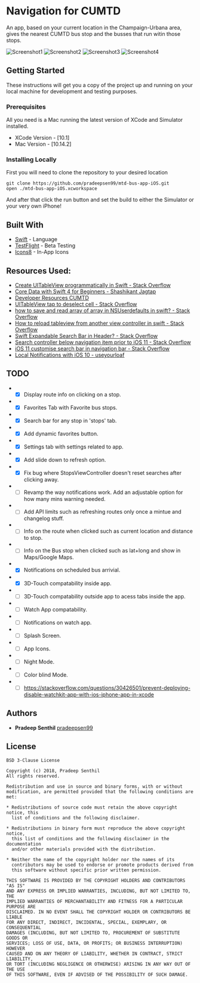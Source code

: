 # Navigation for CUMTD 

An app, based on your current location in the Champaign-Urbana area, gives the nearest CUMTD bus stop and the busses that run witin those stops.

![Screenshot1](https://raw.githubusercontent.com/pradeepsen99/Navigation-for-CUMTD/master/screenshots/4.7-inch%20(iPhone6)-Screenshot1.png)
![Screenshot2](https://raw.githubusercontent.com/pradeepsen99/Navigation-for-CUMTD/master/screenshots/4.7-inch%20(iPhone6)-Screenshot2.png)
![Screenshot3](https://raw.githubusercontent.com/pradeepsen99/Navigation-for-CUMTD/master/screenshots/4.7-inch%20(iPhone6)-Screenshot3.png)
![Screenshot4](https://raw.githubusercontent.com/pradeepsen99/Navigation-for-CUMTD/master/screenshots/4.7-inch%20(iPhone6)-Screenshot4.png)

## Getting Started

These instructions will get you a copy of the project up and running on your local machine for development and testing purposes.

### Prerequisites

All you need is a Mac running the latest version of XCode and Simulator installed.
* XCode Version - [10.1]
* Mac Version - [10.14.2] 

### Installing Locally

First you will need to clone the repository to your desired location

```
git clone https://github.com/pradeepsen99/mtd-bus-app-iOS.git
open ./mtd-bus-app-iOS.xcworkspace
```
And after that click the run button and set the build to either the Simulator or your very own iPhone!

## Built With

* [Swift](https://developer.apple.com/swift/) - Language
* [TestFlight](https://itunes.apple.com/us/app/testflight/id899247664?mt=8) - Beta Testing
* [Icons8](https://icons8.com/ios) - In-App Icons

## Resources Used:
* [Create UITableView programmatically in Swift - Stack Overflow](https://stackoverflow.com/questions/40220905/create-uitableview-programmatically-in-swift)
* [Core Data with Swift 4 for Beginners - Shashikant Jagtap](https://medium.com/xcblog/core-data-with-swift-4-for-beginners-1fc067cca707)
* [Developer Resources CUMTD](https://developer.cumtd.com)
* [UITableView tap to deselect cell - Stack Overflow](https://stackoverflow.com/questions/29089652/selecting-and-deselecting-uitableviewcells-swift)
* [how to save and read array of array in NSUserdefaults in swift? - Stack Overflow](https://stackoverflow.com/questions/25179668/how-to-save-and-read-array-of-array-in-nsuserdefaults-in-swift)
* [How to reload tableview from another view controller in swift - Stack Overflow](https://stackoverflow.com/questions/25921623/how-to-reload-tableview-from-another-view-controller-in-swift)
* [Swift Expandable Search Bar in Header? - Stack Overflow](https://stackoverflow.com/questions/38580175/swift-expandable-search-bar-in-header)
* [Search controller below navigation item prior to iOS 11 - Stack Overflow](https://stackoverflow.com/questions/46515105/search-controller-below-navigation-item-prior-to-ios-11)
* [iOS 11 customise search bar in navigation bar - Stack Overflow](https://stackoverflow.com/questions/46007260/ios-11-customise-search-bar-in-navigation-bar)
* [Local Notifications with iOS 10 - useyourloaf](https://useyourloaf.com/blog/local-notifications-with-ios-10/)

## TODO

* - [x] Display route info on clicking on a stop.
* - [x] Favorites Tab with Favorite bus stops.
* - [x] Search bar for any stop in 'stops' tab.
* - [x] Add dynamic favorites button.
* - [x] Settings tab with settings related to app.
* - [x] Add slide down to refresh option.
* - [x] Fix bug where StopsViewController doesn't reset searches after clicking away.
* - [ ] Revamp the way notifications work. Add an adjustable option for how many mins warning needed.
* - [ ] Add API limits such as refreshing routes only once a mintue and changelog stuff.
* - [ ] Info on the route when clicked such as current location and distance to stop.
* - [ ] Info on the Bus stop when clicked such as lat+long and show in Maps/Google Maps.
* - [x] Notifications on scheduled bus arrivial.
* - [x] 3D-Touch compatability inside app.
* - [ ] 3D-Touch compatability outside app to acess tabs inside the app.
* - [ ] Watch App compatability.
* - [ ] Notifications on watch app.
* - [ ] Splash Screen.
* - [ ] App Icons.
* - [ ] Night Mode.
* - [ ] Color blind Mode.
* - [ ] https://stackoverflow.com/questions/30426501/prevent-deploying-disable-watchkit-app-with-ios-iphone-app-in-xcode

## Authors

* **Pradeep Senthil** [pradeepsen99](https://github.com/pradeepsen99)

## License

```
BSD 3-Clause License

Copyright (c) 2018, Pradeep Senthil
All rights reserved.

Redistribution and use in source and binary forms, with or without
modification, are permitted provided that the following conditions are met:

* Redistributions of source code must retain the above copyright notice, this
  list of conditions and the following disclaimer.

* Redistributions in binary form must reproduce the above copyright notice,
  this list of conditions and the following disclaimer in the documentation
  and/or other materials provided with the distribution.

* Neither the name of the copyright holder nor the names of its
  contributors may be used to endorse or promote products derived from
  this software without specific prior written permission.

THIS SOFTWARE IS PROVIDED BY THE COPYRIGHT HOLDERS AND CONTRIBUTORS "AS IS"
AND ANY EXPRESS OR IMPLIED WARRANTIES, INCLUDING, BUT NOT LIMITED TO, THE
IMPLIED WARRANTIES OF MERCHANTABILITY AND FITNESS FOR A PARTICULAR PURPOSE ARE
DISCLAIMED. IN NO EVENT SHALL THE COPYRIGHT HOLDER OR CONTRIBUTORS BE LIABLE
FOR ANY DIRECT, INDIRECT, INCIDENTAL, SPECIAL, EXEMPLARY, OR CONSEQUENTIAL
DAMAGES (INCLUDING, BUT NOT LIMITED TO, PROCUREMENT OF SUBSTITUTE GOODS OR
SERVICES; LOSS OF USE, DATA, OR PROFITS; OR BUSINESS INTERRUPTION) HOWEVER
CAUSED AND ON ANY THEORY OF LIABILITY, WHETHER IN CONTRACT, STRICT LIABILITY,
OR TORT (INCLUDING NEGLIGENCE OR OTHERWISE) ARISING IN ANY WAY OUT OF THE USE
OF THIS SOFTWARE, EVEN IF ADVISED OF THE POSSIBILITY OF SUCH DAMAGE.
```
